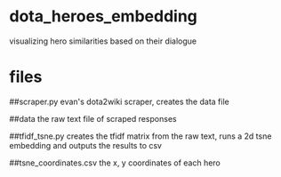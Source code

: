 # dota_heroes_embedding
visualizing hero similarities based on their dialogue

# files

##scraper.py
evan's dota2wiki scraper, creates the data file

##data
the raw text file of scraped responses

##tfidf_tsne.py
creates the tfidf matrix from the raw text, runs a 2d tsne embedding and outputs the results to csv

##tsne_coordinates.csv
the x, y coordinates of each hero 
